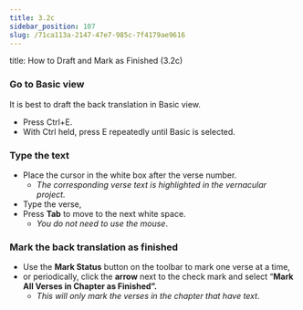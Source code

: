 ```yaml
---
title: 3.2c
sidebar_position: 107
slug: /71ca113a-2147-47e7-985c-7f4179ae9616
---
```




title: How to Draft and Mark as Finished (3.2c)


### Go to Basic view


It is best to draft the back translation in Basic view.

- Press Ctrl+E.
- With Ctrl held, press E repeatedly until Basic is selected.

### Type the text

- Place the cursor in the white box after the verse number.
	- _The corresponding verse text is highlighted in the vernacular project._
- Type the verse,
- Press **Tab** to move to the next white space.
	- _You do not need to use the mouse_.

### Mark the back translation as finished

- Use the **Mark Status** button on the toolbar to mark one verse at a time,
- or periodically, click the **arrow** next to the check mark and select “**Mark All Verses in Chapter as Finished”.**
	- _This will only mark the verses in the chapter that have text_.
